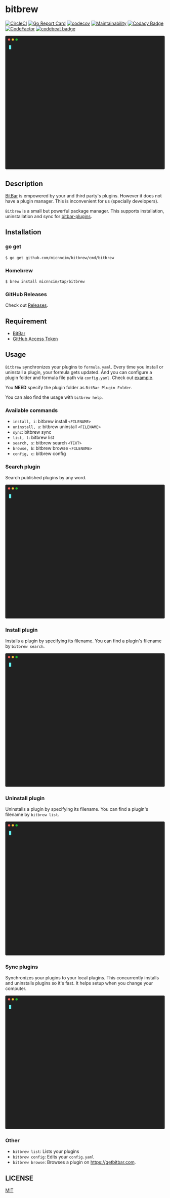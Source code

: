 # bitbrew

[![CircleCI](https://circleci.com/gh/micnncim/bitbrew.svg?style=svg)](https://circleci.com/gh/micnncim/bitbrew)
[![Go Report Card](https://goreportcard.com/badge/github.com/micnncim/bitbrew)](https://goreportcard.com/report/github.com/micnncim/bitbrew)
[![codecov](https://codecov.io/gh/micnncim/bitbrew/branch/master/graph/badge.svg)](https://codecov.io/gh/micnncim/bitbrew)
[![Maintainability](https://api.codeclimate.com/v1/badges/6481fea60b20eefb9af9/maintainability)](https://codeclimate.com/github/micnncim/bitbrew/maintainability)
[![Codacy Badge](https://api.codacy.com/project/badge/Grade/1b68067c1d53421e96eee157d8fc349f)](https://www.codacy.com/app/micnncim/bitbrew?utm_source=github.com&amp;utm_medium=referral&amp;utm_content=micnncim/bitbrew&amp;utm_campaign=Badge_Grade)
[![CodeFactor](https://www.codefactor.io/repository/github/micnncim/bitbrew/badge)](https://www.codefactor.io/repository/github/micnncim/bitbrew)
[![codebeat badge](https://codebeat.co/badges/9b906c1d-c209-4a9d-a560-5f866d296378)](https://codebeat.co/projects/github-com-micnncim-bitbrew-master)


![bitbrew](./_doc/bitbrew.svg)

## Description

[BitBar](https://github.com/matryer/bitbar) is empowered by your and third party's plugins. However it does not have a plugin manager. This is inconvenient for us (specially developers).

`Bitbrew` is a small but powerful package manager. This supports installation, uninstallation and sync for [bitbar-plugins](https://github.com/matryer/bitbar-plugins).

## Installation

### go get

```
$ go get github.com/micnncim/bitbrew/cmd/bitbrew
```

### Homebrew

```
$ brew install micnncim/tap/bitbrew
```

### GitHub Releases

Check out [Releases](https://github.com/micnncim/bitbrew/releases).

## Requirement

- [BitBar](https://github.com/matryer/bitbar)
- [GitHub Access Token](https://github.com/settings/tokens)

## Usage

`Bitbrew` synchronizes your plugins to `formula.yaml`. Every time you install or uninstall a plugin, your formula gets updated. And you can configure a plugin folder and formula file path via `config.yaml`. Check out [example](./_example).

You **NEED** specify the plugin folder as `BitBar Plugin Folder`.  

You can also find the usage with `bitbrew help`.

### Available commands

- `install, i`: bitbrew install `<FILENAME>`
- `uninstall, u`: bitbrew uninstall `<FILENAME>`
- `sync`: bitbrew sync
- `list, l`: bitbrew list
- `search, s`: bitbrew search `<TEXT>`
- `browse, b`: bitbrew browse `<FILENAME>`
- `config, c`: bitbrew config

### Search plugin

Search published plugins by any word.

![search](./_doc/search.svg)

### Install plugin

Installs a plugin by specifying its filename. You can find a plugin's filename by `bitbrew search`.

![install](./_doc/install.svg)

### Uninstall plugin

Uninstalls a plugin by specifying its filename. You can find a plugin's filename by `bitbrew list`.

![uninstall](./_doc/uninstall.svg)

### Sync plugins

Synchronizes your plugins to your local plugins. This concurrently installs and uninstalls plugins so it's fast.
It helps setup when you change your computer.

![sync](./_doc/sync.svg)

### Other

- `bitbrew list`: Lists your plugins
- `bitbrew config`: Edits your `config.yaml`
- `bitbrew browse`: Browses a plugin on https://getbitbar.com.

## LICENSE

[MIT](./LICENSE)
